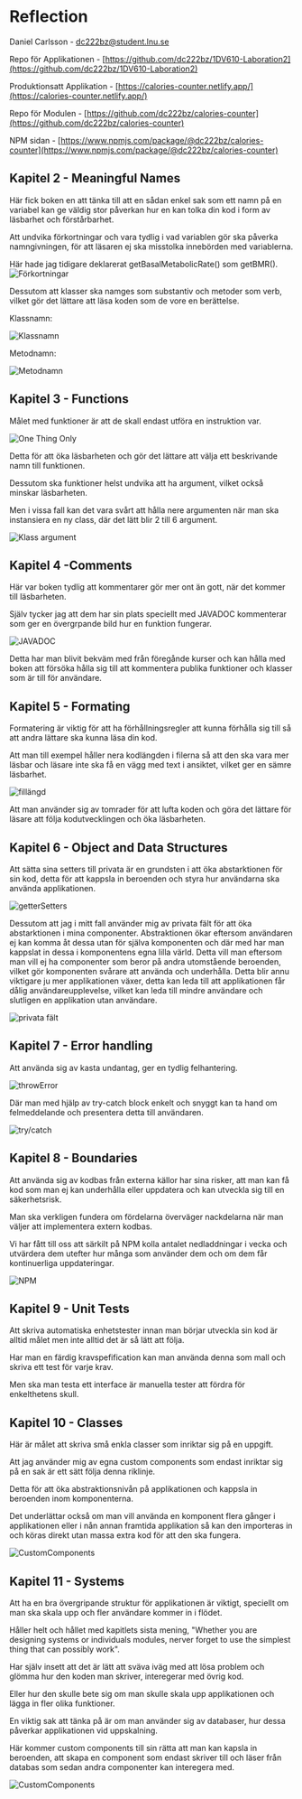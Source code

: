 # Reflection
Daniel Carlsson - <dc222bz@student.lnu.se>

Repo för Applikationen - [https://github.com/dc222bz/1DV610-Laboration2](https://github.com/dc222bz/1DV610-Laboration2)
                            
Produktionsatt Applikation - [https://calories-counter.netlify.app/](https://calories-counter.netlify.app/)

Repo för Modulen - [https://github.com/dc222bz/calories-counter](https://github.com/dc222bz/calories-counter)

NPM sidan - [https://www.npmjs.com/package/@dc222bz/calories-counter](https://www.npmjs.com/package/@dc222bz/calories-counter)

## Kapitel 2 - Meaningful Names

Här fick boken en att tänka till att en sådan enkel sak som ett namn på en variabel kan ge väldig stor påverkan hur en kan tolka din kod i form av läsbarhet och förstårbarhet. 

Att undvika förkortningar och vara tydlig i vad variablen gör ska påverka namngivningen, för att läsaren ej ska misstolka innebörden med variablerna. 

Här hade jag tidigare deklarerat getBasalMetabolicRate() som getBMR(). ![Förkortningar](./src/images/forkortningar.png)

Dessutom att klasser ska namges som substantiv och metoder som verb, vilket gör det lättare att läsa koden som de vore en berättelse.

Klassnamn:

![Klassnamn](./src/images/class.png)

Metodnamn:

![Metodnamn](./src/images/function.png)

## Kapitel 3 - Functions

Målet med funktioner är att de skall endast utföra en instruktion var.

![One Thing Only](./src/images/oneThing.png)

Detta för att öka läsbarheten och gör det lättare att välja ett beskrivande namn till funktionen. 

Dessutom ska funktioner helst undvika att ha argument, vilket också minskar läsbarheten. 

Men i vissa fall kan det vara svårt att hålla nere argumenten när man ska instansiera en ny class, där det lätt blir 2 till 6 argument. 

![Klass argument](./src/images/klassArgument.png)

## Kapitel 4 -Comments

Här var boken tydlig att kommentarer gör mer ont än gott, när det kommer till läsbarheten. 

Själv tycker jag att dem har sin plats speciellt med JAVADOC kommenterar som ger en övergrpande bild hur en funktion fungerar.

![JAVADOC](./src/images/function.png)

Detta har man blivit bekväm med från föregånde kurser och kan hålla med boken att försöka hålla sig till att kommentera publika funktioner och klasser som är till för användare. 

## Kapitel 5 - Formating

Formatering är viktig för att ha förhållningsregler att kunna förhålla sig till så att andra lättare ska kunna läsa din kod. 

Att man till exempel håller nera kodlängden i filerna så att den ska vara mer läsbar och läsare inte ska få en vägg med text i ansiktet, vilket ger en sämre läsbarhet. 

![fillängd](./src/images/fillangd.png)

Att man använder sig av tomrader för att lufta koden och göra det lättare för läsare att följa kodutvecklingen och öka läsbarheten.

## Kapitel 6 - Object and Data Structures

Att sätta sina setters till privata är en grundsten i att öka abstarktionen för sin kod, detta för att kappsla in beroenden och styra hur användarna ska använda applikationen. 

![getterSetters](./src/images/gettersSetters.png)

Dessutom att jag i mitt fall använder mig av privata fält för att öka abstarktionen i mina componenter. Abstraktionen ökar eftersom användaren ej kan komma åt dessa utan för själva komponenten och där med har man kappslat in dessa i komponentens egna lilla värld. Detta vill man eftersom man vill ej ha componenter som beror på andra utomstående beroenden, vilket gör komponenten svårare att använda och underhålla. Detta blir annu viktigare ju mer applikationen växer, detta kan leda till att applikationen får dålig användareupplevelse, vilket kan leda till mindre användare och slutligen en applikation utan användare. 

![privata fält](./src/images/privataFalt.png)

## Kapitel 7 - Error handling

Att använda sig av kasta undantag, ger en tydlig felhantering. 

![throwError](./src/images/error.png)

Där man med hjälp av try-catch block enkelt och snyggt kan ta hand om felmeddelande och presentera detta till användaren.

![try/catch](./src/images/tryCatch.png)

## Kapitel 8 - Boundaries

Att använda sig av kodbas från externa källor har sina risker, att man kan få kod som man ej kan underhålla eller uppdatera och kan utveckla sig till en säkerhetsrisk. 

Man ska verkligen fundera om fördelarna överväger nackdelarna när man väljer att implementera extern kodbas. 

Vi har fått till oss att särkilt på NPM kolla antalet nedladdningar i vecka och utvärdera dem utefter hur många som använder dem och om dem får kontinuerliga uppdateringar.

![NPM](./src/images/npm.png)

## Kapitel 9 - Unit Tests

Att skriva automatiska enhetstester innan man börjar utveckla sin kod är alltid målet men inte alltid det är så lätt att följa. 

Har man en färdig kravspefification kan man använda denna som mall och skriva ett test för varje krav. 

Men ska man testa ett interface är manuella tester att fördra för enkelthetens skull.


## Kapitel 10 - Classes

Här är målet att skriva små enkla classer som inriktar sig på en uppgift. 

Att jag använder mig av egna custom components som endast inriktar sig på en sak är ett sätt följa denna riklinje.

Detta för att öka abstraktionsnivån på applikationen och kappsla in beroenden inom komponenterna.

Det underlättar också om man vill använda en komponent flera gånger i applikationen eller i nån annan framtida applikation så kan den importeras in och köras direkt utan massa extra kod för att den ska fungera.

![CustomComponents](./src/images/customComponents.png)

## Kapitel 11 - Systems

Att ha en bra övergripande struktur för applikationen är viktigt, speciellt om man ska skala upp och fler användare kommer in i flödet. 

Håller helt och hållet med kapitlets sista mening, "Whether you are designing systems or individuals modules, nerver forget to use the simplest thing that can possibly work". 

Har själv insett att det är lätt att sväva iväg med att lösa problem och glömma hur den koden man skriver, interegerar med övrig kod. 

Eller hur den skulle bete sig om man skulle skala upp applikationen och lägga in fler olika funktioner. 

En viktig sak att tänka på är om man använder sig av databaser, hur dessa påverkar applikationen vid uppskalning.

Här kommer custom components till sin rätta att man kan kapsla in beroenden, att skapa en component som endast skriver till och läser från databas som sedan andra componenter kan interegera med.

![CustomComponents](./src/images/customComponents.png)
